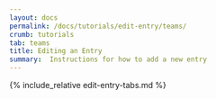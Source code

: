 ```yaml
---
layout: docs
permalink: /docs/tutorials/edit-entry/teams/
crumb: tutorials
tab: teams
title: Editing an Entry
summary:  Instructions for how to add a new entry
---
```


{% include_relative edit-entry-tabs.md %}
